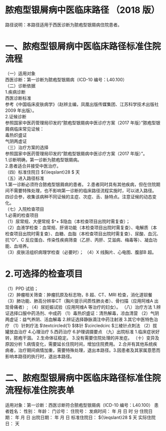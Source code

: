 # 脓疱型银屑病中医临床路径 （2018 版）  
路径说明：本路径适用于西医诊断为脓疱型银屑病住院患者。  
# 一、脓疱型银屑病中医临床路径标准住院流程  
（一）适用对象  
西医诊断：第一诊断为脓疱型银屑病（ICD-10 编号：L40.100）  
（二）诊断依据  
1.疾病诊断  
西医诊断标准  
参考《中国临床皮肤病学》（赵辨主编，凤凰出版传媒集团、江苏科学技术出版社2009 年出版）。  
2.证候诊断  
参照国家中医药管理局印发的“脓疱型银屑病中医诊疗方案（2017 年版）”脓疱型银屑病临床常见证候：  
毒热炽盛证  
气阴两虚证  
（三）治疗方案的选择  
参照国家中医药管理局印发的“脓疱型银屑病中医诊疗方案（2017 年版）”。  
1.诊断明确，第一诊断为脓疱型银屑病。  
2.患者适合并接受中医治疗。  
（四）标准住院日 ${\leqslant}28 $ 天  
（五）进入路径标准  
1.第一诊断必须符合脓疱型银屑病的患者。 2.患者同时具有其他疾病，但在住院期间不需要特殊处理，也不影响第一诊断的临床路径流程实施时，可以进入路径。  
四诊合参，收集该病种不同证候的主症、次症、舌、脉特点。注意证候的动态变化。  
（七）入院检查项目  
1.必需的检查项目  
（1）尿常规、大便常规 $^+ $隐血（本检查项目出院时需复查）；  
（2）血液学检查：血常规、肝肾功能（本检查项目出院时需复查）、电解质（本检查项目出院时需复查）、血糖、血脂（本检查项目出院时需复查）、尿酸、血沉、抗“O”、C 反应蛋白、传染性疾病筛查（乙肝、丙肝、艾滋病、梅毒等）、凝血功能、血培养。  
（3）皮肤活组织病理学检查（必要时）； （4）X 线胸片、心电图、腹部B 超。  
# 2.可选择的检查项目  
（1）PPD 试验；  
（2）肿瘤相关筛查：肿瘤抗原及标志物，B 超、CT、MRI 检查，消化道钡餐  
（3）肺功能、肺高分辨率CT（胸片提示间质性肺炎者）、骨扫描（应用阿维A 出现骨痛者）; （4）尿妊娠试验（应用阿维A 等治疗的妇女）。 （八）治疗方法 1.辨证选择口服中药汤剂、中成药  （1）毒热炽盛证：清热解毒，凉血清营 （2）气阴两虚证：益气养阴、活血解毒 2.辨证选择静脉滴注中药注射液   3.其它中医特色治疗 （1）针刺疗法 $\textcircled{1} $体针 $\circledcirc $三棱针点刺法 （2）拔罐放血治疗 4.心理治疗  5.西药治疗  6.护理调摄要点 （九）出院标准  1.临床症状好转，脓疱干涸。 2.生命体征稳定。 3.没有需要住院处理的并发症。 （十）变异及原因分析 1.病情变化，需要延长住院时间，增加住院费用。 2.合并有其他系统疾病者，治疗期间病情加重，需要特殊处理，退出本路径。3.因患者及其家属意愿而影响本路径的执行时，退出本路径。  
# 二、脓疱型银屑病中医临床路径标准住院流程标准住院表单  
适用对象：第一诊断：西医诊断符合脓疱型银屑病（ICD-10 编号：L40.100） 患者姓名：          性别：    年龄：    门诊号：         住院号：            发病时间：   年  月  日  时  分  住院日期：   年  月  日 出院日期：   年  月   日 标准住院日： ${\leqslant}28 $ 天               实际住院日：    天  